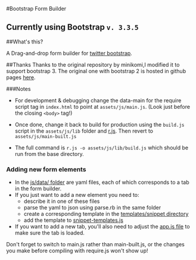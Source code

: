 #Bootstrap Form Builder

##  Currently using Bootstrap `v. 3.3.5`

##What's this?

A Drag-and-drop form builder for [twitter bootstrap](http://twitter.github.com/bootstrap/).

##Thanks
Thanks to the original repository by minikomi,I modified it to support bootstrap 3.
The original one with bootstrap 2 is hosted in github pages [here](http://minikomi.github.io/Bootstrap-Form-Builder/).

###Notes

* For development & debugging change the data-main for the require script tag in `index.html`
  to point at `assets/js/main.js`. (Look just before the closing `<body>` tag!)

* Once done, change it back to  build for production using the `build.js` script in the `assets/js/lib`
  folder and [r.js](https://github.com/jrburke/r.js/). Then revert to `assets/js/main-built.js`

* The full command is `r.js -o assets/js/lib/build.js` which should be run from the base directory.

### Adding new form elements

* In the [js/data/ folder](https://github.com/MeanVJ/Bootstrap-Form-Builder/assets/js/data/) are yaml files, each of which corresponds to a tab in the form builder.
* If you just want to add a new element you need to:
  - describe it in one of these files
  - parse the yaml to json using parse.rb in the same folder
  - create a corresponding template in the [templates/snippet directory](https://github.com/MeanVJ/Bootstrap-Form-Builder/assets/js/templates/snippet)
  - add the template to [snippet-templates.js](https://github.com/MeanVJ/Bootstrap-Form-Builder/assets/js/templates/snippet/snippet-templates.js)
* If you want to add a new tab, you'll also need to adjust the [app.js file](https://github.com/MeanVJ/Bootstrap-Form-Builder/assets/js/app.js) to make sure the tab is loaded.

Don't forget to switch to main.js rather than main-built.js, or the changes you make before compiling with require.js won't show up!
